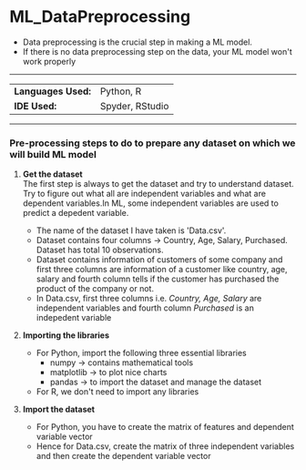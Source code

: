 # ML_DataPreprocessing
- Data preprocessing is the crucial step in making a ML model. 
- If there is no data preprocessing step on the data, your ML model won't work properly
<hr>


<table>
    <tr>
        <td><strong>Languages Used:</strong></td>
        <td>Python, R</td>
    </tr>
    <tr>
        <td><strong>IDE Used:</strong></td>
        <td>Spyder, RStudio</td>
    </tr>
</table>

<hr>

### Pre-processing steps to do to prepare any dataset on which we will build ML model

1. **Get the dataset** <br>
     The first step is always to get the dataset and try to understand dataset. Try to figure out what all are independent variables and       what are dependent variables.In ML, some independent variables are used to predict a depedent variable.
    
    - The name of the dataset I have taken is 'Data.csv'.
    - Dataset contains four columns -> Country, Age, Salary, Purchased. Dataset has total 10 observations.
    - Dataset contains information of customers of some company and first three columns are information of a customer like country, age,         salary and fourth column tells if the customer has purchased the product of the company or not.
    - In Data.csv, first three columns i.e. *Country, Age, Salary* are independent variables and fourth column *Purchased* is an          indepedent        variable
 
2. **Importing the libraries** 
    - For Python, import the following three essential libraries
        - numpy -> contains mathematical tools
        - matplotlib -> to plot nice charts
        - pandas -> to import the dataset and manage the dataset
     - For R, we don't need to import any libraries 
 
 3. **Import the dataset**
     - For Python, you have to create the matrix of features and dependent variable vector
     - Hence for Data.csv, create the matrix of three independent variables and then create the dependent variable vector
     
    
